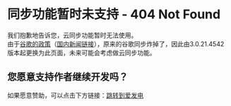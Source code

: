 # 同步功能暂时未支持 - 404 Not Found  
我们抱歉地告诉您，云同步功能暂时无法使用。  
由于[谷歌的政策](https://blog.chromium.org/2021/01/limiting-private-api-availability-in.html)（[国内新闻链接](https://www.ithome.com/0/530/354.htm)），原来的谷歌同步炸掉了，因此由3.0.21.4542版本起更换为此页面，未来可能会考虑做云同步功能。  


## 您愿意支持作者继续开发吗？
如果愿意赞助，可以点击下方链接：[跳转到爱发电](https://afdian.net/order/create?plan_id=382d83f64de911ec95b852540025c377)
